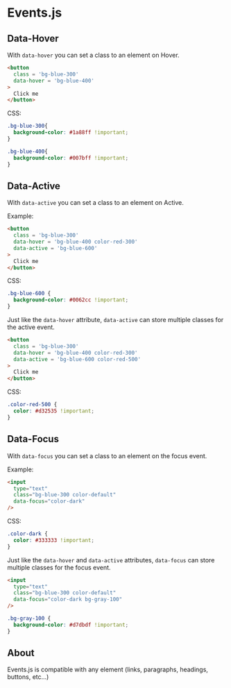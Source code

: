 # Events.js

## Data-Hover

With `data-hover` you can set a class to an element on Hover.

```html
<button
  class = 'bg-blue-300'
  data-hover = 'bg-blue-400'
>      
  Click me	
</button>
```

CSS:

```css
.bg-blue-300{
  background-color: #1a88ff !important;
}

.bg-blue-400{
  background-color: #007bff !important;
}
```

## Data-Active

With `data-active` you can set a class to an element on Active.

Example:

```html
<button
  class = 'bg-blue-300'
  data-hover = 'bg-blue-400 color-red-300'
  data-active = 'bg-blue-600'
>      
  Click me	
</button>
```

CSS:

```css
.bg-blue-600 {
  background-color: #0062cc !important;	
}
```

Just like the `data-hover` attribute, `data-active` can store multiple classes for the active event.

```html
<button
  class = 'bg-blue-300'
  data-hover = 'bg-blue-400 color-red-300'
  data-active = 'bg-blue-600 color-red-500'
>      
  Click me	
</button>
```

CSS:

```css
.color-red-500 {
  color: #d32535 !important;
}
```

## Data-Focus

With `data-focus` you can set a class to an element on the focus event.

Example:

```html
<input
  type="text"
  class="bg-blue-300 color-default"
  data-focus="color-dark"
/>
```

CSS:

```css
.color-dark {
  color: #333333 !important;
}
```

Just like the `data-hover` and `data-active` attributes, `data-focus` can store multiple classes for the focus event.

```html
<input
  type="text"
  class="bg-blue-300 color-default"
  data-focus="color-dark bg-gray-100"
/>
```

```css
.bg-gray-100 {
  background-color: #d7dbdf !important;
}
```

## About
Events.js is compatible with any element (links, paragraphs, headings, buttons, etc...)
